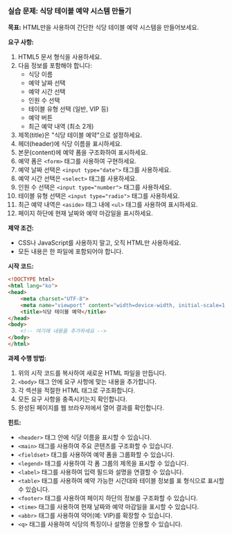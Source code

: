 ### 실습 문제: 식당 테이블 예약 시스템 만들기

**목표:**
HTML만을 사용하여 간단한 식당 테이블 예약 시스템을 만들어보세요.

**요구 사항:**

1. HTML5 문서 형식을 사용하세요.
2. 다음 정보를 포함해야 합니다:
   - 식당 이름
   - 예약 날짜 선택
   - 예약 시간 선택
   - 인원 수 선택
   - 테이블 유형 선택 (일반, VIP 등)
   - 예약 버튼
   - 최근 예약 내역 (최소 2개)
3. 제목(title)은 "식당 테이블 예약"으로 설정하세요.
4. 헤더(header)에 식당 이름을 표시하세요.
5. 본문(content)에 예약 폼을 구조화하여 표시하세요.
6. 예약 폼은 `<form>` 태그를 사용하여 구현하세요.
7. 예약 날짜 선택은 `<input type="date">` 태그를 사용하세요.
8. 예약 시간 선택은 `<select>` 태그를 사용하세요.
9. 인원 수 선택은 `<input type="number">` 태그를 사용하세요.
10. 테이블 유형 선택은 `<input type="radio">` 태그를 사용하세요.
11. 최근 예약 내역은 `<aside>` 태그 내에 `<ul>` 태그를 사용하여 표시하세요.
12. 페이지 하단에 현재 날짜와 예약 마감일을 표시하세요.

**제약 조건:**
- CSS나 JavaScript를 사용하지 말고, 오직 HTML만 사용하세요.
- 모든 내용은 한 파일에 포함되어야 합니다.

**시작 코드:**
```html
<!DOCTYPE html>
<html lang="ko">
<head>
    <meta charset="UTF-8">
    <meta name="viewport" content="width=device-width, initial-scale=1.0">
    <title>식당 테이블 예약</title>
</head>
<body>
    <!-- 여기에 내용을 추가하세요 -->
</body>
</html>
```

**과제 수행 방법:**
1. 위의 시작 코드를 복사하여 새로운 HTML 파일을 만듭니다.
2. `<body>` 태그 안에 요구 사항에 맞는 내용을 추가합니다.
3. 각 섹션을 적절한 HTML 태그로 구조화합니다.
4. 모든 요구 사항을 충족시키는지 확인합니다.
5. 완성된 페이지를 웹 브라우저에서 열어 결과를 확인합니다.

**힌트:**
- `<header>` 태그 안에 식당 이름을 표시할 수 있습니다.
- `<main>` 태그를 사용하여 주요 콘텐츠를 구조화할 수 있습니다.
- `<fieldset>` 태그를 사용하여 예약 폼을 그룹화할 수 있습니다.
- `<legend>` 태그를 사용하여 각 폼 그룹의 제목을 표시할 수 있습니다.
- `<label>` 태그를 사용하여 입력 필드와 설명을 연결할 수 있습니다.
- `<table>` 태그를 사용하여 예약 가능한 시간대와 테이블 정보를 표 형식으로 표시할 수 있습니다.
- `<footer>` 태그를 사용하여 페이지 하단의 정보를 구조화할 수 있습니다.
- `<time>` 태그를 사용하여 현재 날짜와 예약 마감일을 표시할 수 있습니다.
- `<abbr>` 태그를 사용하여 약어(예: VIP)를 확장할 수 있습니다.
- `<q>` 태그를 사용하여 식당의 특징이나 설명을 인용할 수 있습니다.